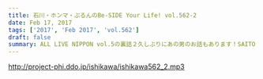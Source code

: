 ```yaml
---
title: 石川・ホンマ・ぶるんのBe-SIDE Your Life! vol.562-2
date: Feb 17, 2017
tags: ['2017', 'Feb 2017', 'vol.562']
draft: false
summary: ALL LIVE NIPPON vol.5の裏話２久しぶりにあの男のお話もあります！SAITO
---
```


http://project-phi.ddo.jp/ishikawa/ishikawa562_2.mp3
